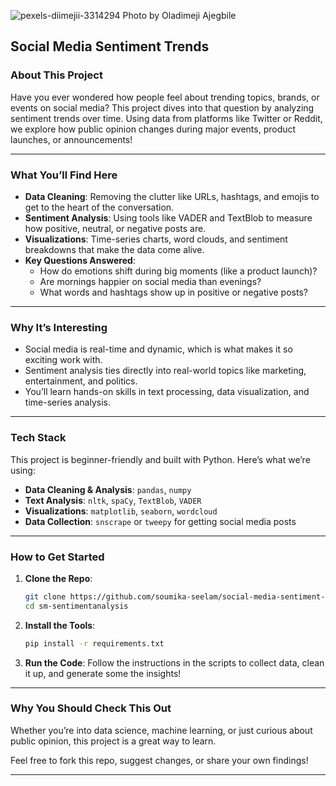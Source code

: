 
![pexels-diimejii-3314294](https://github.com/user-attachments/assets/7ebf82a4-df2b-44b0-a2e2-1b035899546b)
Photo by Oladimeji Ajegbile

## **Social Media Sentiment Trends**

### **About This Project**
Have you ever wondered how people feel about trending topics, brands, or events on social media? This project dives into that question by analyzing sentiment trends over time. Using data from platforms like Twitter or Reddit, we explore how public opinion changes during major events, product launches, or announcements!

---

### **What You’ll Find Here**
- **Data Cleaning**: Removing the clutter like URLs, hashtags, and emojis to get to the heart of the conversation.
- **Sentiment Analysis**: Using tools like VADER and TextBlob to measure how positive, neutral, or negative posts are.
- **Visualizations**: Time-series charts, word clouds, and sentiment breakdowns that make the data come alive.
- **Key Questions Answered**:
  - How do emotions shift during big moments (like a product launch)?
  - Are mornings happier on social media than evenings?
  - What words and hashtags show up in positive or negative posts?

---

### **Why It’s Interesting**
- Social media is real-time and dynamic, which is what makes it so exciting work with.
- Sentiment analysis ties directly into real-world topics like marketing, entertainment, and politics.
- You’ll learn hands-on skills in text processing, data visualization, and time-series analysis.

---

### **Tech Stack**
This project is beginner-friendly and built with Python. Here’s what we’re using:
- **Data Cleaning & Analysis**: `pandas`, `numpy`
- **Text Analysis**: `nltk`, `spaCy`, `TextBlob`, `VADER`
- **Visualizations**: `matplotlib`, `seaborn`, `wordcloud`
- **Data Collection**: `snscrape` or `tweepy` for getting social media posts

---

### **How to Get Started**
1. **Clone the Repo**:
   ```bash
   git clone https://github.com/soumika-seelam/social-media-sentiment-trends.git
   cd sm-sentimentanalysis
   ```
2. **Install the Tools**:
   ```bash
   pip install -r requirements.txt
   ```
3. **Run the Code**:
   Follow the instructions in the scripts to collect data, clean it up, and generate some the insights!

---

### **Why You Should Check This Out**
Whether you’re into data science, machine learning, or just curious about public opinion, this project is a great way to learn.

Feel free to fork this repo, suggest changes, or share your own findings!

---
